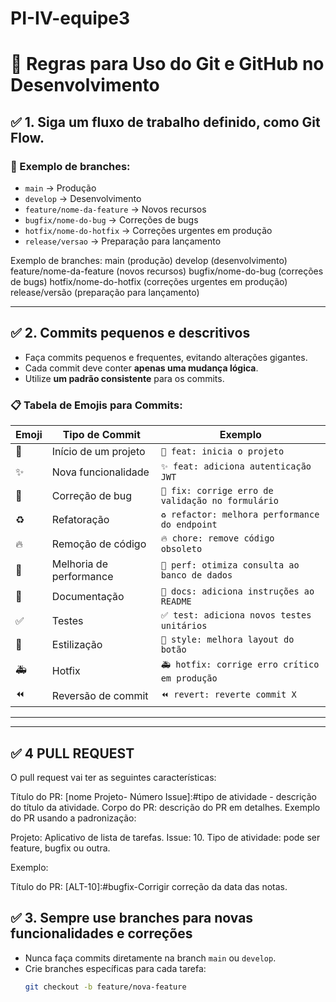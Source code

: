 # PI-IV-equipe3


# 📌 Regras para Uso do Git e GitHub no Desenvolvimento

## ✅ 1. Siga um fluxo de trabalho definido, como **Git Flow**.

### 📂 Exemplo de branches:
- `main` → Produção
- `develop` → Desenvolvimento
- `feature/nome-da-feature` → Novos recursos
- `bugfix/nome-do-bug` → Correções de bugs
- `hotfix/nome-do-hotfix` → Correções urgentes em produção
- `release/versao` → Preparação para lançamento

Exemplo de branches:
main (produção)
develop (desenvolvimento)
feature/nome-da-feature (novos recursos)
bugfix/nome-do-bug (correções de bugs)
hotfix/nome-do-hotfix (correções urgentes em produção)
release/versão (preparação para lançamento)

---

## ✅ 2. Commits pequenos e descritivos
- Faça commits pequenos e frequentes, evitando alterações gigantes.
- Cada commit deve conter **apenas uma mudança lógica**.
- Utilize **um padrão consistente** para os commits.

### 📋 Tabela de Emojis para Commits:
| Emoji | Tipo de Commit      | Exemplo |
|--------|------------------|---------|
| 🎉  | Início de um projeto | `🎉 feat: inicia o projeto` |
| ✨  | Nova funcionalidade | `✨ feat: adiciona autenticação JWT` |
| 🐛  | Correção de bug | `🐛 fix: corrige erro de validação no formulário` |
| ♻️  | Refatoração | `♻️ refactor: melhora performance do endpoint` |
| 🔥  | Remoção de código | `🔥 chore: remove código obsoleto` |
| 🚀  | Melhoria de performance | `🚀 perf: otimiza consulta ao banco de dados` |
| 📝  | Documentação | `📝 docs: adiciona instruções ao README` |
| ✅  | Testes | `✅ test: adiciona novos testes unitários` |
| 🎨  | Estilização | `🎨 style: melhora layout do botão` |
| 🚑  | Hotfix | `🚑 hotfix: corrige erro crítico em produção` |
| ⏪  | Reversão de commit | `⏪ revert: reverte commit X` |

---

---
## ✅ 4 PULL REQUEST

O pull request vai ter as seguintes características:

Título do PR: [nome Projeto- Número Issue]:#tipo de atividade - descrição do título da atividade. 
Corpo do PR: descrição do PR em detalhes. 
Exemplo do PR usando a padronização:
 
Projeto: Aplicativo de lista de tarefas.
Issue: 10.
Tipo de atividade: pode ser feature, bugfix ou outra.

Exemplo:

Título do PR: 
[ALT-10]:#bugfix-Corrigir correção da data das notas.

## ✅ 3. Sempre use branches para novas funcionalidades e correções
- Nunca faça commits diretamente na branch `main` ou `develop`.
- Crie branches específicas para cada tarefa:
  ```sh
  git checkout -b feature/nova-feature
  ```

